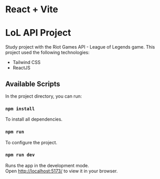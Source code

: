 # React + Vite
# LoL API Project

Study project with the Riot Games API - League of Legends game.
This project used the following technologies:
* Tailwind CSS
* ReactJS

## Available Scripts

In the project directory, you can run:

### `npm install`

To install all dependencies.

### `npm run`

To configure the project.

### `npm run dev`

Runs the app in the development mode.\
Open [http://localhost:5173/](http://localhost:5173/) to view it in your browser.

